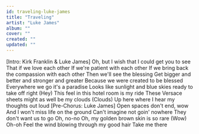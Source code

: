 ```yaml
---
id: traveling-luke-james
title: "Traveling"
artist: "Luke James"
album: ""
cover: ""
created: ""
updated: ""
---
```


[Intro: 
Kirk Franklin
 & Luke James]
Oh, but I wish that I could get you to see
That if we love each other
If we're patient with each other
If we bring back the compassion with each other
Then we'll see the blessing
Get bigger and better and stronger and greater
Because we were created to be blessed
Everywhere we go it's a paradise
Looks like sunlight and blue skies ready to take off right (Hey)
This feel in this hotel room is my ride
These Versace sheets might as well be my clouds (Clouds)
Up here where I hear my thoughts out loud
[Pre-Chorus: Luke James]
Open spaces don't end, wow
And I won't miss life on the ground
Can't imagine not goin' nowhere
They don't want us to go
Oh, no-no
Oh, my golden brown skin is so rare (Wow)
Oh-oh
Feel the wind blowing through my good hair
Take me there